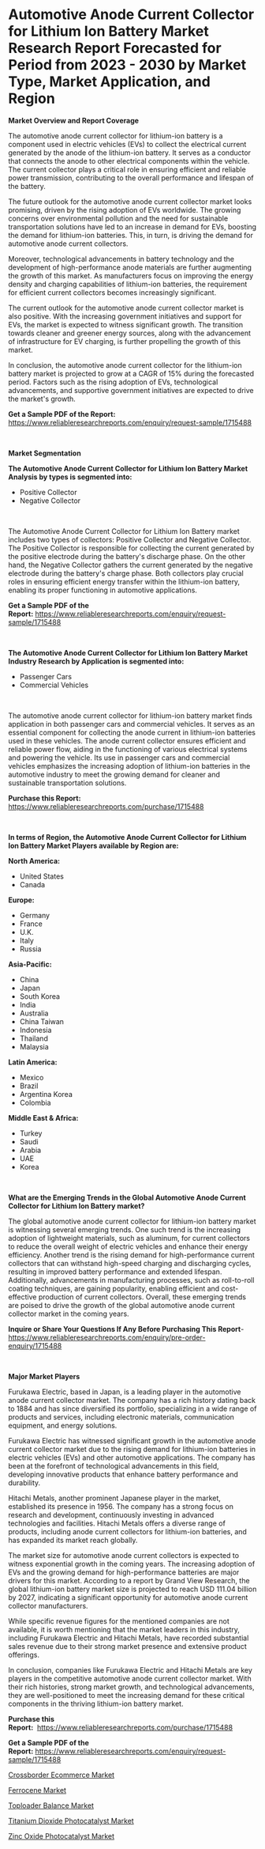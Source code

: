 <p><h1>Automotive Anode Current Collector for Lithium Ion Battery Market Research Report Forecasted for Period from 2023 -  2030 by Market Type, Market Application, and Region</h1></p><p><strong>Market Overview and Report Coverage</strong></p>
<p><p>The automotive anode current collector for lithium-ion battery is a component used in electric vehicles (EVs) to collect the electrical current generated by the anode of the lithium-ion battery. It serves as a conductor that connects the anode to other electrical components within the vehicle. The current collector plays a critical role in ensuring efficient and reliable power transmission, contributing to the overall performance and lifespan of the battery.</p><p>The future outlook for the automotive anode current collector market looks promising, driven by the rising adoption of EVs worldwide. The growing concerns over environmental pollution and the need for sustainable transportation solutions have led to an increase in demand for EVs, boosting the demand for lithium-ion batteries. This, in turn, is driving the demand for automotive anode current collectors.</p><p>Moreover, technological advancements in battery technology and the development of high-performance anode materials are further augmenting the growth of this market. As manufacturers focus on improving the energy density and charging capabilities of lithium-ion batteries, the requirement for efficient current collectors becomes increasingly significant.</p><p>The current outlook for the automotive anode current collector market is also positive. With the increasing government initiatives and support for EVs, the market is expected to witness significant growth. The transition towards cleaner and greener energy sources, along with the advancement of infrastructure for EV charging, is further propelling the growth of this market.</p><p>In conclusion, the automotive anode current collector for the lithium-ion battery market is projected to grow at a CAGR of 15% during the forecasted period. Factors such as the rising adoption of EVs, technological advancements, and supportive government initiatives are expected to drive the market's growth.</p></p>
<p><strong>Get a Sample PDF of the Report:</strong> <a href="https://www.reliableresearchreports.com/enquiry/request-sample/1715488">https://www.reliableresearchreports.com/enquiry/request-sample/1715488</a></p>
<p>&nbsp;</p>
<p><strong>Market Segmentation</strong></p>
<p><strong>The Automotive Anode Current Collector for Lithium Ion Battery Market Analysis by types is segmented into:</strong></p>
<p><ul><li>Positive Collector</li><li>Negative Collector</li></ul></p>
<p>&nbsp;</p>
<p><p>The Automotive Anode Current Collector for Lithium Ion Battery market includes two types of collectors: Positive Collector and Negative Collector. The Positive Collector is responsible for collecting the current generated by the positive electrode during the battery's discharge phase. On the other hand, the Negative Collector gathers the current generated by the negative electrode during the battery's charge phase. Both collectors play crucial roles in ensuring efficient energy transfer within the lithium-ion battery, enabling its proper functioning in automotive applications.</p></p>
<p><strong>Get a Sample PDF of the Report:</strong>&nbsp;<a href="https://www.reliableresearchreports.com/enquiry/request-sample/1715488">https://www.reliableresearchreports.com/enquiry/request-sample/1715488</a></p>
<p>&nbsp;</p>
<p><strong>The Automotive Anode Current Collector for Lithium Ion Battery Market Industry Research by Application is segmented into:</strong></p>
<p><ul><li>Passenger Cars</li><li>Commercial Vehicles</li></ul></p>
<p>&nbsp;</p>
<p><p>The automotive anode current collector for lithium-ion battery market finds application in both passenger cars and commercial vehicles. It serves as an essential component for collecting the anode current in lithium-ion batteries used in these vehicles. The anode current collector ensures efficient and reliable power flow, aiding in the functioning of various electrical systems and powering the vehicle. Its use in passenger cars and commercial vehicles emphasizes the increasing adoption of lithium-ion batteries in the automotive industry to meet the growing demand for cleaner and sustainable transportation solutions.</p></p>
<p><strong>Purchase this Report:</strong>&nbsp; <a href="https://www.reliableresearchreports.com/purchase/1715488">https://www.reliableresearchreports.com/purchase/1715488</a></p>
<p>&nbsp;</p>
<p><strong>In terms of Region, the Automotive Anode Current Collector for Lithium Ion Battery Market Players available by Region are:</strong></p>
<p>
    <p> <strong> North America: </strong>
        <ul>
            <li>United States</li>
            <li>Canada</li>
        </ul>
        </p> 
    <p> <strong> Europe: </strong>
        <ul>
            <li>Germany</li>
            <li>France</li>
            <li>U.K.</li>
            <li>Italy</li>
            <li>Russia</li>
        </ul>
        </p> 
    <p> <strong> Asia-Pacific: </strong>
        <ul>
            <li>China</li>
            <li>Japan</li>
            <li>South Korea</li>
            <li>India</li>
            <li>Australia</li>
            <li>China Taiwan</li>
            <li>Indonesia</li>
            <li>Thailand</li>
            <li>Malaysia</li>
        </ul>
        </p> 
    <p> <strong> Latin America: </strong>
        <ul>
            <li>Mexico</li>
            <li>Brazil</li>
            <li>Argentina Korea</li>
            <li>Colombia</li>
        </ul>
        </p> 
    <p> <strong> Middle East & Africa: </strong>
        <ul>
            <li>Turkey</li>
            <li>Saudi</li>
            <li>Arabia</li>
            <li>UAE</li>
            <li>Korea</li>
        </ul>
    </p>
    </p>
<p>&nbsp;</p>
<p><strong>What are the Emerging Trends in the Global Automotive Anode Current Collector for Lithium Ion Battery market?</strong></p>
<p><p>The global automotive anode current collector for lithium-ion battery market is witnessing several emerging trends. One such trend is the increasing adoption of lightweight materials, such as aluminum, for current collectors to reduce the overall weight of electric vehicles and enhance their energy efficiency. Another trend is the rising demand for high-performance current collectors that can withstand high-speed charging and discharging cycles, resulting in improved battery performance and extended lifespan. Additionally, advancements in manufacturing processes, such as roll-to-roll coating techniques, are gaining popularity, enabling efficient and cost-effective production of current collectors. Overall, these emerging trends are poised to drive the growth of the global automotive anode current collector market in the coming years.</p></p>
<p><strong>Inquire or Share Your Questions If Any Before Purchasing This Report</strong>- <a href="https://www.reliableresearchreports.com/enquiry/pre-order-enquiry/1715488">https://www.reliableresearchreports.com/enquiry/pre-order-enquiry/1715488</a></p>
<p>&nbsp;</p>
<p><strong>Major Market Players</strong></p>
<p><p>Furukawa Electric, based in Japan, is a leading player in the automotive anode current collector market. The company has a rich history dating back to 1884 and has since diversified its portfolio, specializing in a wide range of products and services, including electronic materials, communication equipment, and energy solutions.</p><p>Furukawa Electric has witnessed significant growth in the automotive anode current collector market due to the rising demand for lithium-ion batteries in electric vehicles (EVs) and other automotive applications. The company has been at the forefront of technological advancements in this field, developing innovative products that enhance battery performance and durability.</p><p>Hitachi Metals, another prominent Japanese player in the market, established its presence in 1956. The company has a strong focus on research and development, continuously investing in advanced technologies and facilities. Hitachi Metals offers a diverse range of products, including anode current collectors for lithium-ion batteries, and has expanded its market reach globally.</p><p>The market size for automotive anode current collectors is expected to witness exponential growth in the coming years. The increasing adoption of EVs and the growing demand for high-performance batteries are major drivers for this market. According to a report by Grand View Research, the global lithium-ion battery market size is projected to reach USD 111.04 billion by 2027, indicating a significant opportunity for automotive anode current collector manufacturers.</p><p>While specific revenue figures for the mentioned companies are not available, it is worth mentioning that the market leaders in this industry, including Furukawa Electric and Hitachi Metals, have recorded substantial sales revenue due to their strong market presence and extensive product offerings.</p><p>In conclusion, companies like Furukawa Electric and Hitachi Metals are key players in the competitive automotive anode current collector market. With their rich histories, strong market growth, and technological advancements, they are well-positioned to meet the increasing demand for these critical components in the thriving lithium-ion battery market.</p></p>
<p><strong>Purchase this Report:</strong>&nbsp;&nbsp;<a href="https://www.reliableresearchreports.com/purchase/1715488">https://www.reliableresearchreports.com/purchase/1715488</a></p>
<p></p>
<p><strong>Get a Sample PDF of the Report:</strong>&nbsp;<a href="https://www.reliableresearchreports.com/enquiry/request-sample/1715488">https://www.reliableresearchreports.com/enquiry/request-sample/1715488</a></p>
<p><p><a href="https://medium.com/@alaynagrant2023/crossborder-ecommerce-market-size-and-market-trends-complete-industry-overview-2023-to-2030-cf0b726bb3f2">Crossborder Ecommerce Market</a></p><p><a href="https://www.linkedin.com/pulse/ferrocene-market-size-share-amp-trends-analysis-report-application-jwn0c/">Ferrocene Market</a></p><p><a href="https://medium.com/@dexterhayes2023/toploader-balance-market-analysis-its-cagr-market-segmentation-and-global-industry-overview-cbbd0973a643">Toploader Balance Market</a></p><p><a href="https://www.linkedin.com/pulse/titanium-dioxide-photocatalyst-market-size-share-global-ks2wc/">Titanium Dioxide Photocatalyst Market</a></p><p><a href="https://www.linkedin.com/pulse/zinc-oxide-photocatalyst-market-size-share-amp-trends-4gs6c/">Zinc Oxide Photocatalyst Market</a></p></p>